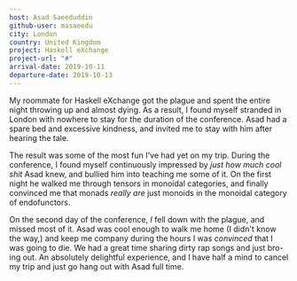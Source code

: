 ```yaml
---
host: Asad Saeeduddin
github-user: masaeedu
city: London
country: United Kingdom
project: Haskell eXchange
project-url: "#"
arrival-date: 2019-10-11
departure-date: 2019-10-13
---
```


My roommate for Haskell eXchange got the plague and spent the entire night
throwing up and almost dying. As a result, I found myself stranded in London
with nowhere to stay for the duration of the conference. Asad had a spare bed
and excessive kindness, and invited me to stay with him after hearing the tale.

The result was some of the most fun I've had yet on my trip. During the
conference, I found myself continuously impressed by *just how much cool shit*
Asad knew, and bullied him into teaching me some of it. On the first night he
walked me through tensors in monoidal categories, and finally convinced me that
monads *really are* just monoids in the monoidal category of endofunctors.

On the second day of the conference, *I* fell down with the plague, and missed
most of it. Asad was cool enough to walk me home (I didn't know the way,) and
keep me company during the hours I was *convinced* that I was going to die. We
had a great time sharing dirty rap songs and just bro-ing out. An absolutely
delightful experience, and I have half a mind to cancel my trip and just go hang
out with Asad full time.

